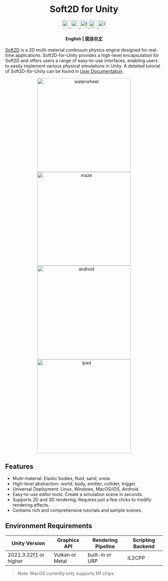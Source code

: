
<h1 align="center">Soft2D for Unity</h1>

<div align="center">
  <a href="https://assetstore.unity.com/packages/slug/256549">
    <img src="http://img.shields.io/badge/-Unity%20Asset%20Store-feefff?style=for-the-badge&logo=unity&logoColor=000" height="25px" alt="unity logo" />
  </a>
  <a href="https://www.youtube.com/channel/UCUweEINecpOaM8HAKLvfBJA">
    <img src="https://img.shields.io/static/v1?message=Youtube&logo=youtube&label=&color=FF0000&logoColor=white&labelColor=&style=for-the-badge" height="25px" alt="youtube logo"  />
  </a>
  <a href="https://twitter.com/soft2d_official">
    <img src="https://img.shields.io/static/v1?message=Twitter&logo=twitter&label=&color=1DA1F2&logoColor=white&labelColor=&style=for-the-badge" height="25px" alt="twitter logo"  />
  </a>
  <a href="https://discord.gg/JZwFWsuqKV">
    <img src="https://img.shields.io/static/v1?message=Discord&logo=discord&label=&color=5865F2&logoColor=white&labelColor=&style=for-the-badge" height="25px" alt="discord logo"  />
  </a>
  <a href="https://www.soft2d.tech/">
    <img src="https://img.shields.io/static/v1?message=Official%20Website&label=&color=FFC93C&style=for-the-badge" height="25px" alt="logo" />
  </a>
</div>

<h4 align="center">
    <p>
        <b>English</b> |
        <a href="https://github.com/taichi-dev/soft2d-for-unity/blob/main/README_CN.md">简体中文</a> 
    </p>
</h4>

[Soft2D](https://www.soft2d.tech/) is a 2D multi-material continuum physics engine designed for real-time applications. Soft2D-for-Unity provides a high-level encapsulation for Soft2D and offers users a range of easy-to-use interfaces, enabling users to easily implement various physical simulations in Unity. A detailed tutorial of Soft2D-for-Unity can be found in [User Documentation](./Docs/English/Documentation.md).

<div align="center">
<img src="images/waterwheel.gif" alt="waterwheel" width="300px"> <img src="images/maze.gif" alt="maze" width="300px">
</div>
<div align="center">
<img src="images/android.gif" alt="android" width="300px"> <img src="images/ipad.gif" alt="ipad" width="300px">
</div>


## Features
- Multi-material: Elastic bodies, fluid, sand, snow.
- High-level abstraction: world, body, emitter, collider, trigger.
- Universal Deployment: Linux, Windows, MacOS/iOS, Android.
- Easy-to-use editor tools: Create a simulation scene in seconds.
- Supports 2D and 3D rendering: Requires just a few clicks to modify rendering effects.
- Contains rich and comprehensive tutorials and sample scenes.

## Environment Requirements

|     Unity Version    |Graphics API    | Rendering Pipeline   | Scripting Backend |
|----------------------|----------------|----------------------|-------------------|
|2021.3.22f1 or higher |Vulkan or Metal |built-in or URP       |IL2CPP             |

> Note: MacOS currently only supports M1 chips.
